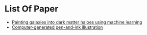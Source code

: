 # List Of Paper
- [Painting galaxies into dark matter haloes using machine learning](https://academic.oup.com/mnras/article-abstract/478/3/3410/4992771)
- [Computer-generated pen-and-ink illustration](https://dl.acm.org/doi/abs/10.1145/192161.192184)